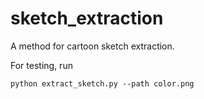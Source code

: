 # sketch_extraction
A method for cartoon sketch extraction.  

For testing, run 
```
python extract_sketch.py --path color.png
```
